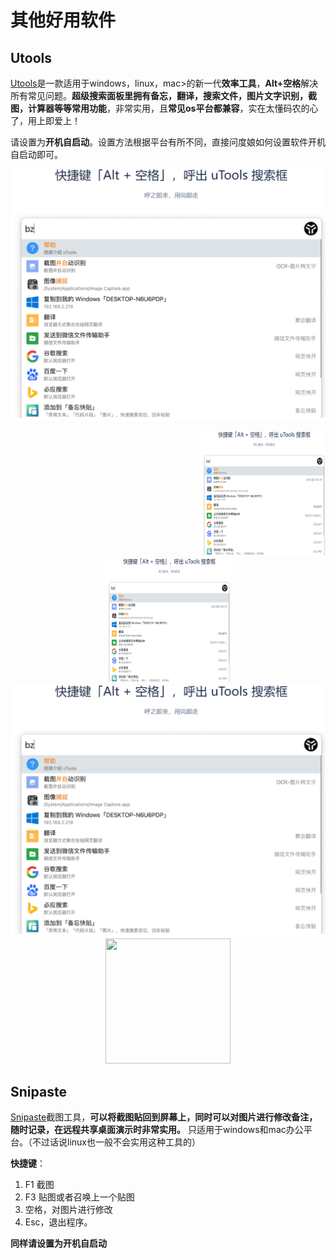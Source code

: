 # 其他好用软件

## Utools

[Utools](https://www.u.tools/)是一款适用于windows，linux，mac>的新一代**效率工具**，**Alt+空格**解决所有常见问题。**超级搜索面板里拥有备忘，翻译，搜索文件，图片文字识别，截图，计算器等等常用功能**，非常实用，且**常见os平台都兼容**，实在太懂码农的心了，用上即爱上！

请设置为**开机自启动**。设置方法根据平台有所不同，直接问度娘如何设置软件开机自启动即可。

![Utools](./%E5%85%B6%E4%BB%96%E5%A5%BD%E7%94%A8%E8%BD%AF%E4%BB%B6.assets/Utools.png)

<div align="right">
<img src="./%E5%85%B6%E4%BB%96%E5%A5%BD%E7%94%A8%E8%BD%AF%E4%BB%B6.assets/Utools.png" alt="Utils1" width="200" height="200"/>
</div>

<div align="center"><img src="./%E5%85%B6%E4%BB%96%E5%A5%BD%E7%94%A8%E8%BD%AF%E4%BB%B6.assets/Utools.png" alt="Utils1" width="200" height="200"/>
</div>

<div align="center">
<img src="./%E5%85%B6%E4%BB%96%E5%A5%BD%E7%94%A8%E8%BD%AF%E4%BB%B6.assets/Utools.png" alt="Utils2" style="zoom:50%;"/>
</div>

<div align="center"><img src="https://code-thinking-1253855093.file.myqcloud.com/pics/第二企业刷题活码.png" data-img="1" width="200" height="200"></img></div>

## Snipaste

[Snipaste](https://www.snipaste.com/)截图工具，**可以将截图贴回到屏幕上，同时可以对图片进行修改备注，随时记录，在远程共享桌面演示时非常实用。** 只适用于windows和mac办公平台。（不过话说linux也一般不会实用这种工具的）

**快捷键**：

1. F1 截图
2. F3 贴图或者召唤上一个贴图
3. 空格，对图片进行修改
4. Esc，退出程序。

**同样请设置为开机自启动**
